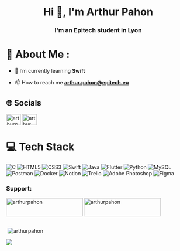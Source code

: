 <h1 align="center">Hi 👋, I'm Arthur Pahon</h1>
<h3 align="center">I'm an Epitech student in Lyon</h3>

# 💫 About Me :

- 🌱 I’m currently learning **Swift**

- 📫 How to reach me **arthur.pahon@epitech.eu**

## 🌐 Socials

<a href="https://twitter.com/arthurphn" target="blank"><img align="center" src="https://raw.githubusercontent.com/rahuldkjain/github-profile-readme-generator/master/src/images/icons/Social/twitter.svg" alt="arthurphn" height="30" width="40" /></a>
<a href="https://linkedin.com/in/arthur pahon" target="blank"><img align="center" src="https://raw.githubusercontent.com/rahuldkjain/github-profile-readme-generator/master/src/images/icons/Social/linked-in-alt.svg" alt="arthur pahon" height="30" width="40" /></a>
</p>

# 💻 Tech Stack

![C](https://img.shields.io/badge/c-%2300599C.svg?style=for-the-badge&logo=c&logoColor=white) ![HTML5](https://img.shields.io/badge/html5-%23E34F26.svg?style=for-the-badge&logo=html5&logoColor=white) ![CSS3](https://img.shields.io/badge/css3-%231572B6.svg?style=for-the-badge&logo=css3&logoColor=white) ![Swift](https://img.shields.io/badge/swift-F54A2A?style=for-the-badge&logo=swift&logoColor=white) ![Java](https://img.shields.io/badge/java-%23ED8B00.svg?style=for-the-badge&logo=java&logoColor=white) ![Flutter](https://img.shields.io/badge/Flutter-%2302569B.svg?style=for-the-badge&logo=Flutter&logoColor=white) ![Python](https://img.shields.io/badge/python-3670A0?style=for-the-badge&logo=python&logoColor=ffdd54) ![MySQL](https://img.shields.io/badge/mysql-%2300f.svg?style=for-the-badge&logo=mysql&logoColor=white) ![Postman](https://img.shields.io/badge/Postman-FF6C37?style=for-the-badge&logo=postman&logoColor=white) ![Docker](https://img.shields.io/badge/docker-%230db7ed.svg?style=for-the-badge&logo=docker&logoColor=white) ![Notion](https://img.shields.io/badge/Notion-%23000000.svg?style=for-the-badge&logo=notion&logoColor=white) ![Trello](https://img.shields.io/badge/Trello-%23026AA7.svg?style=for-the-badge&logo=Trello&logoColor=white) ![Adobe Photoshop](https://img.shields.io/badge/adobephotoshop-%2331A8FF.svg?style=for-the-badge&logo=adobephotoshop&logoColor=white) ![Figma](https://img.shields.io/badge/figma-%23F24E1E.svg?style=for-the-badge&logo=figma&logoColor=white) 

<h3 align="left">Support:</h3>
<p><a href="https://www.buymeacoffee.com/arthurpahon"> <img align="left" src="https://cdn.buymeacoffee.com/buttons/v2/default-yellow.png" height="50" width="210" alt="arthurpahon" /></a><a href="https://ko-fi.com/arthurpahon"> <img align="left" src="https://cdn.ko-fi.com/cdn/kofi3.png?v=3" height="50" width="210" alt="arthurpahon" /></a></p><br><br>

<br><p>&nbsp;<img align="center" src="https://github-readme-stats.vercel.app/api?username=arthurpahon&show_icons=true&locale=en" alt="arthurpahon" /></p>

[![](https://visitcount.itsvg.in/api?id=LayBraid&icon=5&color=0)](https://visitcount.itsvg.in)
